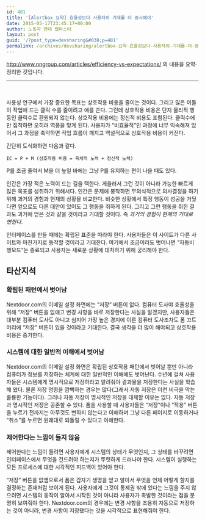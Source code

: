 ```yaml
---
id: 481
title: '[Alertbox 요약] 효율성보다 사용자의 기대를 더 중시해야'
date: 2015-05-17T23:45:17+00:00
author: 노동자 연대 웹마스터
layout: post
guid: '/?post_type=devsharing&#038;p=481'
permalink: /archives/devsharing/alertbox-요약-효율성보다-사용자의-기대를-더-중시해야
---
```

<div class="content">
  <p>
    <a href="http://www.nngroup.com/articles/efficiency-vs-expectations/">http://www.nngroup.com/articles/efficiency-vs-expectations/</a> 의 내용을 요약·정리한 것입니다.
  </p>
  
  <hr />
  
  <p>
    &nbsp;
  </p>
  
  <p>
    사용성 연구에서 가장 중요한 목표는 상호작용 비용을 줄이는 것이다. 그리고 많은 이들이 작업에 드는 클릭 수를 줄이려고 애를 쓴다. 그런데 상호작용 비용은 단지 물리적 행동인 클릭수로 환원되지 않는다. 상호작용 비용에는 정신적 비용도 포함된다. 클릭수에만 집착하면 오히려 역풍을 맞게 된다. 사용자가 “비효율적”인 과정에 너무 익숙해져 있어서 그 과정을 축약하면 작업 흐름이 깨지고 역설적으로 상호작용 비용이 커진다.
  </p>
  
  <p>
    간단히 도식화하면 다음과 같다.
  </p>
  
  <pre><code>IC = P + M (상호작용 비용 = 육체적 노력 + 정신적 노력)
</code></pre>
  
  <p>
    P를 조금 줄여서 M을 더 높일 바에는 그냥 P를 유지하는 편이 나을 때도 있다.
  </p>
  
  <p>
    인간은 가장 적은 노력이 드는 길을 택한다. 게을러서 그런 것이 아니라 가능한 빠르게 많은 목표를 성취하기 위해서다. 인간은 문제에 봉착하면 무의식적으로 의사결정을 하기 위해 과거의 경험과 현재의 상황을 비교한다. 비슷한 상황에서 특정 행동이 성공을 거뒀다면 앞으로도 다른 대안이 있어도 그 행동을 취하게 된다. 그리고 그런 행동을 취한 결과도 과거에 얻은 것과 같을 것이라고 기대할 것이다. 즉 <em>과거의 경험이 현재의 기대로 변한다</em>.
  </p>
  
  <p>
    인터페이스를 만들 때에는 확립된 표준을 따라야 한다. 사용자들은 이 사이트가 다른 사이트와 마찬가지로 동작할 것이라고 기대한다. 여기에서 조금이라도 벗어나면 “자동비행모드”는 종료되고 사용자는 새로운 상황에 대처하기 위해 궁리해야 한다.
  </p>
  
  <h2>
    타산지석
  </h2>
  
  <h3>
    확립된 패턴에서 벗어남
  </h3>
  
  <p>
    Nextdoor.com의 이메일 설정 화면에는 “저장” 버튼이 없다. 컴퓨터 도사야 효율성을 위해 “저장” 버튼을 없애고 변경 사항을 바로 저장한다는 사실을 알겠지만, 사용자들은 대부분 컴퓨터 도사도 아니고 심지어 가장 높은 경지에 이른 컴퓨터 도사조차도 폼 끄트머리에 “저장” 버튼이 있을 것이라고 기대한다. 결국 생각을 더 많이 해야되고 상호작용 비용은 증가한다.
  </p>
  
  <h3>
    시스템에 대한 일반적 이해에서 벗어남
  </h3>
  
  <p>
    Nextdoor.com의 이메일 설정 화면은 확립된 상호작용 패턴에서 벗어날 뿐만 아니라 컴퓨터가 정보를 저장하는 체계에 대한 일반적인 이해에도 벗어난다. 수년에 걸쳐 사용자들은 시스템에게 명시적으로 저장하라고 알려줘야 결과물을 저장한다는 사실을 학습해 왔다. 물론 저장 명령을 깜빡하는 경우는 많다(그래서 자동 저장은 이런 비극을 막는 훌륭한 기능이다). 그러나 자동 저장이 명시적인 저장을 대체할 이유는 없다. 자동 저장과 명시적인 저장은 공존할 수 있다. 폼을 사용할 때 사용자들은 “저장”이나 “적용” 버튼을 누르기 전까지는 아무것도 변하지 않는다고 이해하며 그냥 다른 페이지로 이동하거나 “취소”를 누르면 원래대로 되돌릴 수 있다고 이해한다.
  </p>
  
  <h3>
    제어한다는 느낌이 들지 않음
  </h3>
  
  <p>
    제어한다는 느낌이 들려면 사용자에게 시스템의 상태가 무엇인지, 그 상태를 바꾸려면 인터페이스에서 무엇을 건드려야 하는지가 뚜렷하게 드러나야 한다. 시스템이 실행하는 모든 프로세스에 대한 시각적인 피드백이 있어야 한다.
  </p>
  
  <p>
    “저장” 버튼을 없앰으로서 폼은 갑자기 생명을 얻고 알아서 무엇을 언제 어떻게 할지를 결정하는 존재처럼 보이게 된다. 사용자에게 그것이 통제권 밖에 있다는 느낌을 주지 않으려면 시스템의 동작이 알아서 시작된 것이 아니라 사용자가 촉발한 것이라는 점을 분명히 보여줘야 한다. Nextdoor.com의 경우에는 변경 사항을 조용히 자동으로 저장하는 것이 아니라, 변경 사항이 저장됐다는 것을 시각적으로 표현해줘야 한다.
  </p>
</div>